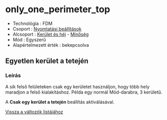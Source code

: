# only\_one\_perimeter\_top

* Technológia : FDM
* Csoport : [Nyomtatási beállítások](../../../konfig/print_settings)
* Alcsoport : [Kerület és héj](../../beallitasok/print_settings.md#périmètre-et-enveloppe) - [Minőség](only_one_perimeter_top.md)
* Mód : Egyszerű
* Alapértelmezett érték : bekepcsolva

## Egyetlen kerület a tetején

### Leírás

A sík felső felületeken csak egy kerületet használjon, hogy több hely maradjon a felső kialakításhoz. Példa egy normál Mód-darabra, 3 kerületű.

A **Csak egy kerület a tetején** beállítás aktiválásával.

[Vissza a változók listájához](../../variable_list)

